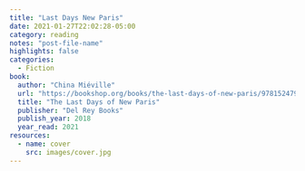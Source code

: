 ```yaml
---
title: "Last Days New Paris"
date: 2021-01-27T22:02:28-05:00
category: reading
notes: "post-file-name"
highlights: false
categories:
  - Fiction
book:
  author: "China Miéville"
  url: "https://bookshop.org/books/the-last-days-of-new-paris/9781524797485"
  title: "The Last Days of New Paris"
  publisher: "Del Rey Books"
  publish_year: 2018
  year_read: 2021
resources:
  - name: cover
    src: images/cover.jpg
---
```


